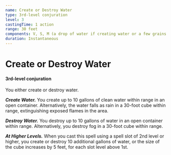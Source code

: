 ```yaml
---
name: Create or Destroy Water
type: 3rd-level conjuration
level: 3
castingTime: 1 action
range: 30 feet
components: V, S, M (a drop of water if creating water or a few grains of sand if destroying it)
duration: Instantaneous
---
```


# Create or Destroy Water

#### 3rd-level conjuration

You either create or destroy water.

_**Create Water.**_ You create up to 10 gallons of clean water within range in an open container. Alternatively, the water falls as rain in a 30-foot cube within range, extinguishing exposed flames in the area.

_**Destroy Water.**_ You destroy up to 10 gallons of water in an open container within range. Alternatively, you destroy fog in a 30-foot cube within range.

_**At Higher Levels.**_ When you cast this spell using a spell slot of 2nd level or higher, you create or destroy 10 additional gallons of water, or the size of the cube increases by 5 feet, for each slot level above 1st.
